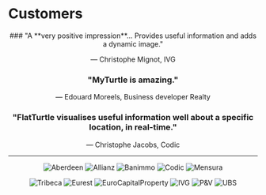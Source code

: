Customers
=========

<center>
### "A **very positive impression**... Provides useful information and adds a dynamic image."

&mdash; Christophe Mignot, IVG

### "**MyTurtle is amazing**."

&mdash; Edouard Moreels, Business developer Realty

### "FlatTurtle visualises **useful information** well about a specific location, in real-time."

&mdash; Christophe Jacobs, Codic

***

![Aberdeen](https://img.flatturtle.com/flatturtle.com/customers/aberdeen.png) 
![Allianz](https://img.flatturtle.com/flatturtle.com/customers/allianz.png) 
![Banimmo](https://img.flatturtle.com/flatturtle.com/customers/banimmo.png) 
![Codic](https://img.flatturtle.com/flatturtle.com/customers/codic.png) 
![Mensura](https://img.flatturtle.com/flatturtle.com/customers/mensura.png) 

![Tribeca](https://img.flatturtle.com/flatturtle.com/customers/tribeca.png) 
![Eurest](https://img.flatturtle.com/flatturtle.com/customers/eurest.png) 
![EuroCapitalProperty](https://img.flatturtle.com/flatturtle.com/customers/eurocapitalproperty.png) 
![IVG](https://img.flatturtle.com/flatturtle.com/customers/ivg.png) 
![P&V](https://img.flatturtle.com/flatturtle.com/customers/pv.png) 
![UBS](https://img.flatturtle.com/flatturtle.com/customers/ubs.png) 
</center>